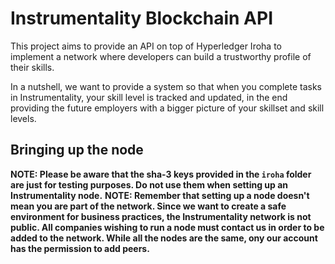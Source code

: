 # Instrumentality Blockchain API

This project aims to provide an API on top of Hyperledger Iroha to implement a network where developers can build a trustworthy profile of their skills.

In a nutshell, we want to provide a system so that when you complete tasks in Instrumentality, your skill level is tracked and updated, 
in the end providing the future employers with a bigger picture of your skillset and skill levels.

## Bringing up the node

**NOTE: Please be aware that the sha-3 keys provided in the `iroha` folder are just for testing purposes. Do not use them when setting up an Instrumentality node.**
**NOTE: Remember that setting up a node doesn't mean you are part of the network. Since we want to create a safe environment for business practices, the Instrumentality network is not public.
All companies wishing to run a node must contact us in order to be added to the network. While all the nodes are the same, ony our account has the permission to add peers.**

